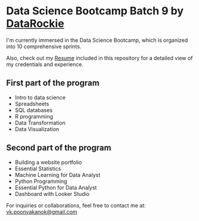 # Data Science Bootcamp Batch 9 by [DataRockie](https://datarockie.com/)

I'm currently immersed in the Data Science Bootcamp, which is organized into 10 comprehensive sprints.

Also, check out my [Resume](Resume.md) included in this repository for a detailed view of my credentials and experience.

## First part of the program

- Intro to data science
- Spreadsheets
- SQL databases
- R programming
- Data Transformation
- Data Visualization

## Second part of the program

- Building a website portfolio
- Essential Statistics
- Machine Learning for Data Analyst
- Python Programming
- Essential Python for Data Analyst
- Dashboard with Looker Studio

For inquiries or collaborations, feel free to contact me at: vk.poonyakanok@gmail.com
